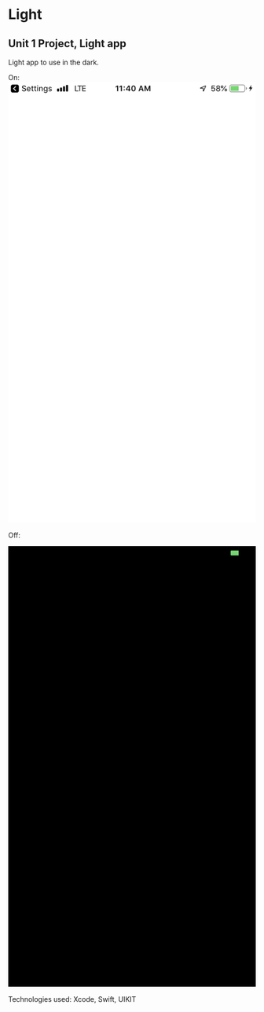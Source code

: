 # Light
## Unit 1 Project, Light app

Light app to use in the dark.

On: 
![myimage-alt-tag](https://github.com/FabiolaSaga/Light/blob/master/ON.PNG)

Off: 

![myimage-alt-tag](https://github.com/FabiolaSaga/Light/blob/master/OFF.PNG)

Technologies used: Xcode, Swift, UIKIT
